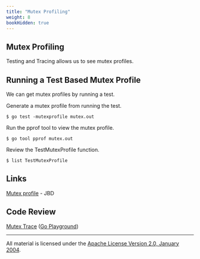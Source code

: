 ```yaml
---
title: "Mutex Profiling"
weight: 8
bookHidden: true
---
```


## Mutex Profiling

Testing and Tracing allows us to see mutex profiles.

## Running a Test Based Mutex Profile

We can get mutex profiles by running a test.

Generate a mutex profile from running the test.

	$ go test -mutexprofile mutex.out

Run the pprof tool to view the mutex profile.

	$ go tool pprof mutex.out

Review the TestMutexProfile function.

	$ list TestMutexProfile

## Links

[Mutex profile](https://rakyll.org/mutexprofile) - JBD    

## Code Review

[Mutex Trace](mutex_test.go) ([Go Playground](https://play.golang.org/p/EW34Ml5ZMWs)) 
___
All material is licensed under the [Apache License Version 2.0, January 2004](http://www.apache.org/licenses/LICENSE-2.0).
